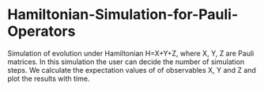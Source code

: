 # Hamiltonian-Simulation-for-Pauli-Operators

Simulation of evolution under Hamiltonian H=X+Y+Z, where X, Y, Z are Pauli matrices. In this simulation the user can decide the number of simulation steps. We calculate the expectation values of
of observables X, Y and Z and plot the results with time. 
